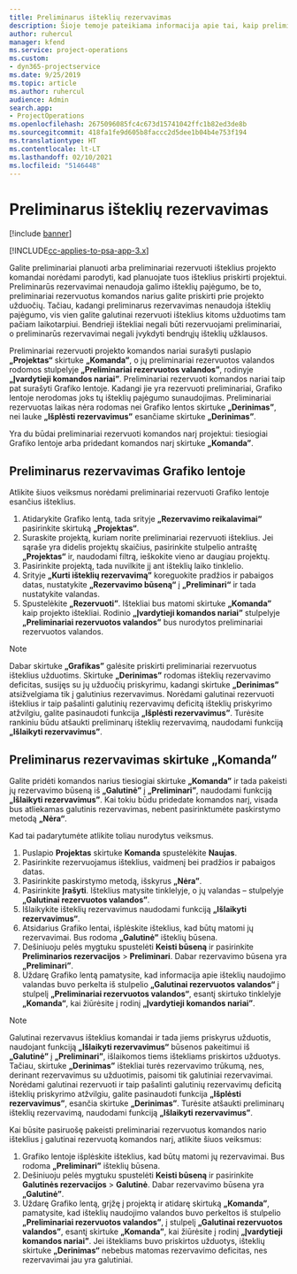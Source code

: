 ```yaml
---
title: Preliminarus išteklių rezervavimas
description: Šioje temoje pateikiama informacija apie tai, kaip preliminariai planuoti arba preliminariai rezervuoti projekto komandos narius.
author: ruhercul
manager: kfend
ms.service: project-operations
ms.custom:
- dyn365-projectservice
ms.date: 9/25/2019
ms.topic: article
ms.author: ruhercul
audience: Admin
search.app:
- ProjectOperations
ms.openlocfilehash: 2675096085fc4c673d15741042ffc1b82ed3de8b
ms.sourcegitcommit: 418fa1fe9d605b8faccc2d5dee1b04b4e753f194
ms.translationtype: HT
ms.contentlocale: lt-LT
ms.lasthandoff: 02/10/2021
ms.locfileid: "5146448"
---
```

# <a name="soft-book-a-resource"></a>Preliminarus išteklių rezervavimas

[!include [banner](../includes/psa-now-project-operations.md)]

[!INCLUDE[cc-applies-to-psa-app-3.x](../includes/cc-applies-to-psa-app-3x.md)]

Galite preliminariai planuoti arba preliminariai rezervuoti išteklius projekto komandai norėdami parodyti, kad planuojate tuos išteklius priskirti projektui. Preliminarūs rezervavimai nenaudoja galimo išteklių pajėgumo, be to, preliminariai rezervuotus komandos narius galite priskirti prie projekto užduočių. Tačiau, kadangi preliminarus rezervavimas nenaudoja išteklių pajėgumo, vis vien galite galutinai rezervuoti išteklius kitoms užduotims tam pačiam laikotarpiui. Bendrieji ištekliai negali būti rezervuojami preliminariai, o preliminarūs rezervavimai negali įvykdyti bendrųjų išteklių užklausos.

Preliminariai rezervuoti projekto komandos nariai surašyti puslapio **„Projektas“** skirtuke **„Komanda”**, o jų preliminariai rezervuotos valandos rodomos stulpelyje **„Preliminariai rezervuotos valandos”**, rodinyje **„Įvardytieji komandos nariai”**. Preliminariai rezervuoti komandos nariai taip pat surašyti Grafiko lentoje. Kadangi jie yra rezervuoti preliminariai, Grafiko lentoje nerodomas joks tų išteklių pajėgumo sunaudojimas. Preliminariai rezervuotas laikas nėra rodomas nei Grafiko lentos skirtuke **„Derinimas”**, nei lauke **„Išplėsti rezervavimus”** esančiame skirtuke **„Derinimas”**. 

Yra du būdai preliminariai rezervuoti komandos narį projektui: tiesiogiai Grafiko lentoje arba pridedant komandos narį skirtuke **„Komanda”**. 

## <a name="soft-book-from-the-schedule-board"></a>Preliminarus rezervavimas Grafiko lentoje
Atlikite šiuos veiksmus norėdami preliminariai rezervuoti Grafiko lentoje esančius išteklius. 

1. Atidarykite Grafiko lentą, tada srityje **„Rezervavimo reikalavimai“** pasirinkite skirtuką **„Projektas“**.
2. Suraskite projektą, kuriam norite preliminariai rezervuoti išteklius. Jei sąraše yra didelis projektų skaičius, pasirinkite stulpelio antraštę **„Projektas“** ir, naudodami filtrą, ieškokite vieno ar daugiau projektų.
3. Pasirinkite projektą, tada nuvilkite jį ant išteklių laiko tinklelio.
5. Srityje **„Kurti išteklių rezervavimą”** koreguokite pradžios ir pabaigos datas, nustatykite **„Rezervavimo būseną“** į **„Preliminari“** ir tada nustatykite valandas. 
6. Spustelėkite **„Rezervuoti”**. Ištekliai bus matomi skirtuke **„Komanda”** kaip projekto ištekliai. Rodinio **„Įvardytieji komandos nariai”** stulpelyje **„Preliminariai rezervuotos valandos”** bus nurodytos preliminariai rezervuotos valandos.

> [!NOTE]
> Dabar skirtuke **„Grafikas”** galėsite priskirti preliminariai rezervuotus išteklius užduotims. Skirtuke **„Derinimas”** rodomas išteklių rezervavimo deficitas, susijęs su jų užduočių priskyrimu, kadangi skirtuke **„Derinimas”** atsižvelgiama tik į galutinius rezervavimus. Norėdami galutinai rezervuoti išteklius ir taip pašalinti galutinių rezervavimų deficitą išteklių priskyrimo atžvilgiu, galite pasinaudoti funkcija **„Išplėsti rezervavimus”**. Turėsite rankiniu būdu atšaukti preliminarų išteklių rezervavimą, naudodami funkciją **„Išlaikyti rezervavimus”**.

## <a name="soft-book-on-the-team-tab"></a>Preliminarus rezervavimas skirtuke „Komanda”

Galite pridėti komandos narius tiesiogiai skirtuke **„Komanda”** ir tada pakeisti jų rezervavimo būseną iš **„Galutinė”** į **„Preliminari”**, naudodami funkciją **„Išlaikyti rezervavimus”**. Kai tokiu būdu pridedate komandos narį, visada bus atliekamas galutinis rezervavimas, nebent pasirinktumėte paskirstymo metodą **„Nėra“**.

Kad tai padarytumėte atlikite toliau nurodytus veiksmus.

1. Puslapio **Projektas** skirtuke **Komanda** spustelėkite **Naujas**.
2. Pasirinkite rezervuojamus išteklius, vaidmenį bei pradžios ir pabaigos datas.
3. Pasirinkite paskirstymo metodą, išskyrus **„Nėra”**.
4. Pasirinkite **Įrašyti**. Išteklius matysite tinklelyje, o jų valandas – stulpelyje **„Galutinai rezervuotos valandos”**.
5. Išlaikykite išteklių rezervavimus naudodami funkciją **„Išlaikyti rezervavimus“**.
6. Atsidarius Grafiko lentai, išplėskite išteklius, kad būtų matomi jų rezervavimai. Bus rodoma **„Galutinė”** išteklių būsena.
7. Dešiniuoju pelės mygtuku spustelėti **Keisti būseną** ir pasirinkite **Preliminarios rezervacijos** \> **Preliminari**. Dabar rezervavimo būsena yra **„Preliminari”**.
8. Uždarę Grafiko lentą pamatysite, kad informacija apie išteklių naudojimo valandas buvo perkelta iš stulpelio **„Galutinai rezervuotos valandos“** į stulpelį **„Preliminariai rezervuotos valandos“**, esantį skirtuko tinklelyje **„Komanda“**, kai žiūrėsite į rodinį **„Įvardytieji komandos nariai”**.

> [!NOTE]
> Galutinai rezervavus išteklius komandai ir tada jiems priskyrus užduotis, naudojant funkciją **„Išlaikyti rezervavimus“** būsenos pakeitimui iš **„Galutinė”** į **„Preliminari”**, išlaikomos tiems ištekliams priskirtos užduotys. Tačiau, skirtuke **„Derinimas”** ištekliai turės rezervavimo trūkumą, nes, derinant rezervavimus su užduotimis, paisomi tik galutiniai rezervavimai. Norėdami galutinai rezervuoti ir taip pašalinti galutinių rezervavimų deficitą išteklių priskyrimo atžvilgiu, galite pasinaudoti funkcija **„Išplėsti rezervavimus”**, esančia skirtuke **„Derinimas”**. Turėsite atšaukti preliminarų išteklių rezervavimą, naudodami funkciją **„Išlaikyti rezervavimus”**.

Kai būsite pasiruošę pakeisti preliminariai rezervuotus komandos nario išteklius į galutinai rezervuotą komandos narį, atlikite šiuos veiksmus:

1. Grafiko lentoje išplėskite išteklius, kad būtų matomi jų rezervavimai. Bus rodoma **„Preliminari”** išteklių būsena.
2. Dešiniuoju pelės mygtuku spustelėti **Keisti būseną** ir pasirinkite **Galutinės rezervacijos** \> **Galutinė**. Dabar rezervavimo būsena yra **„Galutinė”**.
3. Uždarę Grafiko lentą, grįžę į projektą ir atidarę skirtuką **„Komanda”**, pamatysite, kad išteklių naudojimo valandos buvo perkeltos iš stulpelio **„Preliminariai rezervuotos valandos”**, į stulpelį **„Galutinai rezervuotos valandos”**, esantį skirtuke **„Komanda”**, kai žiūrėsite į rodinį **„Įvardytieji komandos nariai”**. Jei ištekliams buvo priskirtos užduotys, išteklių skirtuke **„Derinimas“** nebebus matomas rezervavimo deficitas, nes rezervavimai jau yra galutiniai.

